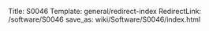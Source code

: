 Title: S0046
Template: general/redirect-index
RedirectLink: /software/S0046
save_as: wiki/Software/S0046/index.html
